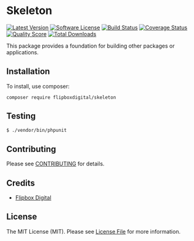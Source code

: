 # Skeleton
[![Latest Version](https://img.shields.io/github/release/flipbox/skeleton.svg?style=flat-square)](https://github.com/flipbox/skeleton/releases)
[![Software License](https://img.shields.io/badge/license-MIT-brightgreen.svg?style=flat-square)](LICENSE.md)
[![Build Status](https://img.shields.io/travis/flipbox/skeleton/master.svg?style=flat-square)](https://travis-ci.org/flipbox/skeleton)
[![Coverage Status](https://img.shields.io/scrutinizer/coverage/g/flipbox/skeleton.svg?style=flat-square)](https://scrutinizer-ci.com/g/flipbox/skeleton/code-structure)
[![Quality Score](https://img.shields.io/scrutinizer/g/flipbox/skeleton.svg?style=flat-square)](https://scrutinizer-ci.com/g/flipbox/skeleton)
[![Total Downloads](https://img.shields.io/packagist/dt/flipboxdigital/skeleton.svg?style=flat-square)](https://packagist.org/packages/league/skeleton)

This package provides a foundation for building other packages or applications.

## Installation

To install, use composer:

```
composer require flipboxdigital/skeleton
```

## Testing

``` bash
$ ./vendor/bin/phpunit
```

## Contributing

Please see [CONTRIBUTING](https://github.com/flipbox/skeleton/blob/master/CONTRIBUTING.md) for details.


## Credits

- [Flipbox Digital](https://github.com/flipbox)

## License

The MIT License (MIT). Please see [License File](https://github.com/flipbox/skeleton/blob/master/LICENSE) for more information.
